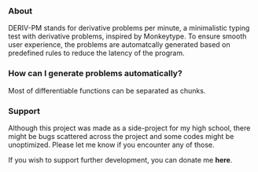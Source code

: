 <h3>About</h3>
DERIV-PM stands for derivative problems per minute, a minimalistic typing test with derivative problems, inspired by Monkeytype. To ensure smooth user experience, the problems are automatcally generated based on predefined rules to reduce the latency of the program. 
<h3>How can I generate problems automatically?</h3>
Most of differentiable functions can be separated as chunks. 
<h3>Support</h3>
Although this project was made as a side-project for my high school, there might be bugs scattered across the project and some codes might be unoptimized. Please let me know if you encounter any of those.

If you wish to support further development, you can donate me <b>here</b>. 
